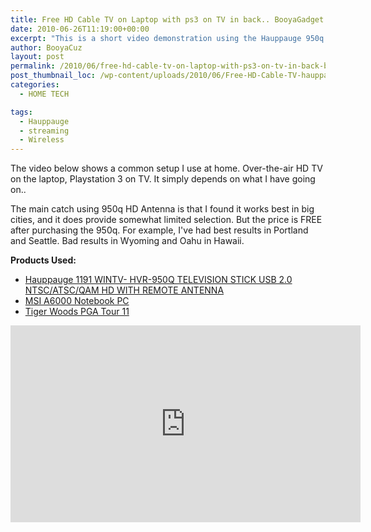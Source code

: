 ```yaml
---
title: Free HD Cable TV on Laptop with ps3 on TV in back.. BooyaGadget style
date: 2010-06-26T11:19:00+00:00
excerpt: "This is a short video demonstration using the Hauppauge 950q on a laptop to watch free cable TV OTA."
author: BooyaCuz
layout: post
permalink: /2010/06/free-hd-cable-tv-on-laptop-with-ps3-on-tv-in-back-booyagadget-style.html
post_thumbnail_loc: /wp-content/uploads/2010/06/Free-HD-Cable-TV-hauppauge-thumb.jpg
categories:
  - HOME TECH

tags:
  - Hauppauge
  - streaming
  - Wireless
---
```

The video below shows a common setup I use at home. Over-the-air HD TV on the laptop, Playstation 3 on TV. It simply depends on what I have going on..

The main catch using 950q HD Antenna is that I found it works best in big cities, and it does provide somewhat limited selection. But the price is FREE after purchasing the 950q.
For example, I've had best results in Portland and Seattle. Bad results in Wyoming and Oahu in Hawaii.


**Products Used:** 

  * [Hauppauge 1191 WINTV- HVR-950Q TELEVISION STICK USB 2.0 NTSC/ATSC/QAM HD WITH REMOTE ANTENNA](http://amzn.to/2f2Lh4z)
  * [MSI A6000 Notebook PC](http://amzn.to/2e1IF4R)
  * [Tiger Woods PGA Tour 11](http://amzn.to/2e1IXZw)

<iframe width="560" height="315" src="https://www.youtube.com/embed/Lht0kl4kKB0" frameborder="0" allowfullscreen></iframe>